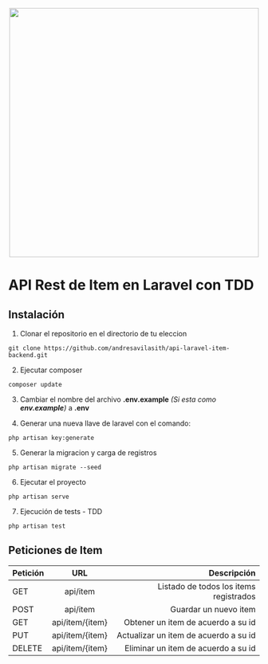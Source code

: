<p align="center"><a href="https://laravel.com" target="_blank"><img src="https://raw.githubusercontent.com/laravel/art/master/logo-lockup/5%20SVG/2%20CMYK/1%20Full%20Color/laravel-logolockup-cmyk-red.svg" width="500"></a></p>



# API Rest de Item en Laravel con TDD

## Instalación

1. Clonar el repositorio en el directorio de tu eleccion
```
git clone https://github.com/andresavilasith/api-laravel-item-backend.git
```
2. Ejecutar composer  
```
composer update
```
3. Cambiar el nombre del archivo **.env.example** _(Si esta como **env.example**)_ a **.env**

4. Generar una nueva llave de laravel con el comando:
```
php artisan key:generate
```

5. Generar la migracion y carga de registros
```
php artisan migrate --seed
``````
6. Ejecutar el proyecto
```
php artisan serve
``````
7. Ejecución de tests - TDD
```
php artisan test
``````

## Peticiones de Item

|  Petición  |      URL      |  Descripción |
|----------|:-------------:|------:|
|   GET     |  api/item | Listado de todos los items registrados  |
|   POST    |  api/item | Guardar un nuevo item |
|   GET     |  api/item/{item} | Obtener un item de acuerdo a su id |
|   PUT     |  api/item/{item} | Actualizar un item de acuerdo a su id |
|   DELETE     |  api/item/{item} | Eliminar un item de acuerdo a su id |